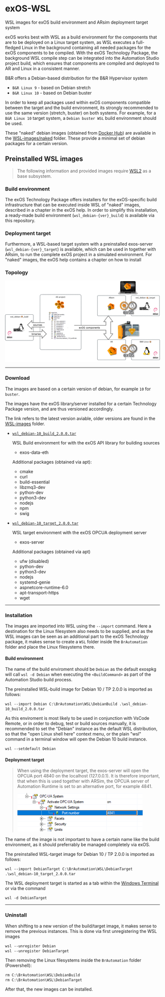 # exOS-WSL
WSL images for exOS build environment and ARsim deployment target system

exOS works best with WSL as a build environment for the components that are to be deployed on a Linux target system, as WSL executes a full-fledged Linux in the background containing all needed packages for the exOS components to be compiled. With the exOS Technology Package, the background WSL compile step can be integrated into the Automation Studio project build, which ensures that components are compiled and deployed to AR and Linux in a consistent manner.

B&R offers a Debian-based distribution for the B&R Hypervisor system

- `B&R Linux 9` - based on Debian stretch
- `B&R Linux 10` - based on Debian buster

In order to keep all packages used within exOS components compatible between the target and the build environment, its strongly recommended to use the same version (stretch, buster) on both systems. For example, for a `B&R Linux 10` target system, a `Debian buster WSL` build environment should be used.

These "naked" debian images (obtained from [Docker Hub](https://hub.docker.com/_/debian)) are available in the [WSL-images/naked](WSL-images/naked) folder. These provide a minimal set of debian packages for a certain version.

## Preinstalled WSL images

> The following information and provided images require [WSL2](https://docs.microsoft.com/en-us/windows/wsl/install) as a base subsystem.

### Build environment

The exOS Technology Package offers installers for the exOS-specific build infrastructure that can be executed inside WSL of "naked" images, described in a chapter in the exOS help. In order to simplify this installation, a ready-made build environment (`wsl_debian-{ver}_build`) is available via this repository.

### Deployment target

Furthermore, a WSL-based target system with a preinstalled exos-server (`wsl_debian-{ver}_target`) is available, which can be used in together with ARsim, to run the complete exOS project in a simulated environment. For "naked" images, the exOS help contains a chapter on how to install 

### Topology

![](Topology.png)

---

### Download

The images are based on a certain version of debian, for example `10` for `buster`.

The images have the exOS library/server installed for a certain Technology Package version, and are thus versioned accordingly. 

The link refers to the latest version aviable, older versions are found in the [WSL-images](WSL-images) folder.

- [`wsl_debian-10_build_2.0.0.tar`](https://github.com/br-automation-com/exOS-WSL/raw/main/WSL-images/wsl_debian-10_build_2.0.0.tar) 

    WSL Build environment for with the exOS API library for building sources

    - exos-data-eth
    
    Additional packages (obtained via apt):

    - cmake
    - curl
    - build-essential
    - libzmq3-dev
    - python-dev
    - python3-dev
    - nodejs
    - npm
    - swig

- [`wsl_debian-10_target_2.0.0.tar`](https://github.com/br-automation-com/exOS-WSL/raw/main/WSL-images/wsl_debian-10_target_2.0.0.tar)

    WSL target environment with the exOS OPCUA deployment server

    - exos-server

    Additional packages (obtained via apt)

    - ufw (disabled)
    - python-dev
    - python3-dev
    - nodejs
    - systemd-genie
    - aspnetcore-runtime-6.0
    - apt-transport-https
    - wget

---

### Installation

The images are imported into WSL using the `--import` command. Here a destination for the Linux filesystem also needs to be supplied, and as the WSL images can be seen as an additional part to the exOS Technology package, it makes sense to create a `WSL` folder inside the `BrAutomation` folder and place the Linux filesystems there. 

#### Build environment

The name of the build enviroment should be `Debian` as the default exospkg will call `wsl -d Debian` when executing the `<BuildCommand>` as part of the Automation Studio build process.

The preinstalled WSL-build image for Debian 10 / TP 2.0.0 is imported as follows:

    wsl --import Debian C:\BrAutomation\WSL\DebianBuild .\wsl_debian-10_build_2.0.0.tar

As this enviroment is most likely to be used in conjunction with VsCode Remote, or in order to debug, test or build sources manually, it is recommended to set the "Debian" instance as the default WSL distribution, so that the "open Linux shell here" context menu, or the plain "wsl" command in a terminal window will open the Debian 10 build instance.

    wsl --setdefault Debian

#### Deployment target

> When using the deployment target, the exos-server will open the OPCUA port 4840 on the localhost (127.0.0.1). It is therefore important, that when this is used together with ARSim, the OPCUA server of Automation Runtime is set to an alternative port, for example 4841. 
>
> ![](AROPCUAServer.png)

The name of the image is not important to have a certain name like the build environment, as it should preferrably be managed completely via exOS. 

The preinstalled WSL-target image for Debian 10 / TP 2.0.0 is imported as follows:

    wsl --import DebianTarget C:\BrAutomation\WSL\DebianTarget .\wsl_debian-10_target_2.0.0.tar

The WSL deployment target is started as a tab within the [Windows Terminal](https://docs.microsoft.com/en-us/windows/terminal/install) or via the command 

    wsl -d DebianTarget

---

### Uninstall

When shifting to a new version of the build/target image, it makes sense to remove the previous instances. This is done via first unregistering the WSL images

    wsl --unregister Debian
    wsl --unregister DebianTarget

Then removing the Linux filesystems inside the `BrAutomation` folder (Powershell):

    rm C:\BrAutomation\WSL\DebianBuild
    rm C:\BrAutomation\WSL\DebianTarget

After that, the new images can be installed.